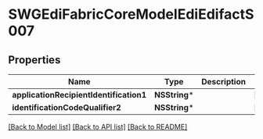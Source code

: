 # SWGEdiFabricCoreModelEdiEdifactS007

## Properties
Name | Type | Description | Notes
------------ | ------------- | ------------- | -------------
**applicationRecipientIdentification1** | **NSString*** |  | [optional] 
**identificationCodeQualifier2** | **NSString*** |  | [optional] 

[[Back to Model list]](../README.md#documentation-for-models) [[Back to API list]](../README.md#documentation-for-api-endpoints) [[Back to README]](../README.md)


